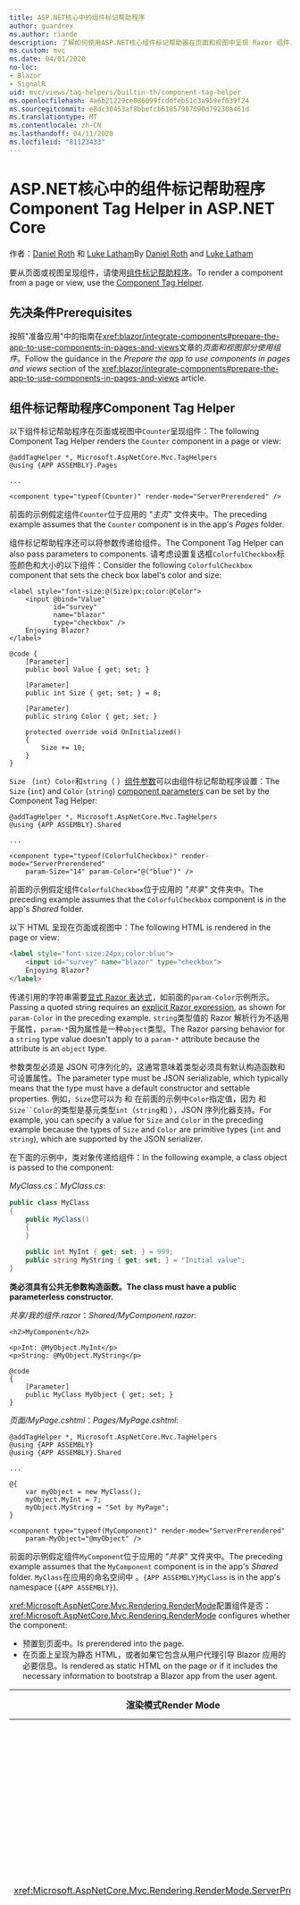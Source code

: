 ```yaml
---
title: ASP.NET核心中的组件标记帮助程序
author: guardrex
ms.author: riande
description: 了解如何使用ASP.NET核心组件标记帮助器在页面和视图中呈现 Razor 组件。
ms.custom: mvc
ms.date: 04/01/2020
no-loc:
- Blazor
- SignalR
uid: mvc/views/tag-helpers/builtin-th/component-tag-helper
ms.openlocfilehash: 4a6b21229ce086099fcddfeb51c3a959ef639f24
ms.sourcegitcommit: e8dc30453af8bbefcb61857987090d79230a461d
ms.translationtype: MT
ms.contentlocale: zh-CN
ms.lasthandoff: 04/11/2020
ms.locfileid: "81123433"
---
```

# <a name="component-tag-helper-in-aspnet-core"></a><span data-ttu-id="3eefc-103">ASP.NET核心中的组件标记帮助程序</span><span class="sxs-lookup"><span data-stu-id="3eefc-103">Component Tag Helper in ASP.NET Core</span></span>

<span data-ttu-id="3eefc-104">作者：[Daniel Roth](https://github.com/danroth27) 和 [Luke Latham](https://github.com/guardrex)</span><span class="sxs-lookup"><span data-stu-id="3eefc-104">By [Daniel Roth](https://github.com/danroth27) and [Luke Latham](https://github.com/guardrex)</span></span>

<span data-ttu-id="3eefc-105">要从页面或视图呈现组件，请使用[组件标记帮助程序](xref:Microsoft.AspNetCore.Mvc.TagHelpers.ComponentTagHelper)。</span><span class="sxs-lookup"><span data-stu-id="3eefc-105">To render a component from a page or view, use the [Component Tag Helper](xref:Microsoft.AspNetCore.Mvc.TagHelpers.ComponentTagHelper).</span></span>

## <a name="prerequisites"></a><span data-ttu-id="3eefc-106">先决条件</span><span class="sxs-lookup"><span data-stu-id="3eefc-106">Prerequisites</span></span>

<span data-ttu-id="3eefc-107">按照"准备应用"中的指南在<xref:blazor/integrate-components#prepare-the-app-to-use-components-in-pages-and-views>文章的*页面和视图部分使用组件*。</span><span class="sxs-lookup"><span data-stu-id="3eefc-107">Follow the guidance in the *Prepare the app to use components in pages and views* section of the <xref:blazor/integrate-components#prepare-the-app-to-use-components-in-pages-and-views> article.</span></span>

## <a name="component-tag-helper"></a><span data-ttu-id="3eefc-108">组件标记帮助程序</span><span class="sxs-lookup"><span data-stu-id="3eefc-108">Component Tag Helper</span></span>

<span data-ttu-id="3eefc-109">以下组件标记帮助程序在页面或视图中`Counter`呈现组件：</span><span class="sxs-lookup"><span data-stu-id="3eefc-109">The following Component Tag Helper renders the `Counter` component in a page or view:</span></span>

```cshtml
@addTagHelper *, Microsoft.AspNetCore.Mvc.TagHelpers
@using {APP ASSEMBLY}.Pages

...

<component type="typeof(Counter)" render-mode="ServerPrerendered" />
```

<span data-ttu-id="3eefc-110">前面的示例假定组件`Counter`位于应用的 *"主页"* 文件夹中。</span><span class="sxs-lookup"><span data-stu-id="3eefc-110">The preceding example assumes that the `Counter` component is in the app's *Pages* folder.</span></span>

<span data-ttu-id="3eefc-111">组件标记帮助程序还可以将参数传递给组件。</span><span class="sxs-lookup"><span data-stu-id="3eefc-111">The Component Tag Helper can also pass parameters to components.</span></span> <span data-ttu-id="3eefc-112">请考虑设置复选框`ColorfulCheckbox`标签颜色和大小的以下组件：</span><span class="sxs-lookup"><span data-stu-id="3eefc-112">Consider the following `ColorfulCheckbox` component that sets the check box label's color and size:</span></span>

```razor
<label style="font-size:@(Size)px;color:@Color">
    <input @bind="Value"
           id="survey" 
           name="blazor" 
           type="checkbox" />
    Enjoying Blazor?
</label>

@code {
    [Parameter]
    public bool Value { get; set; }

    [Parameter]
    public int Size { get; set; } = 8;

    [Parameter]
    public string Color { get; set; }

    protected override void OnInitialized()
    {
        Size += 10;
    }
}
```

<span data-ttu-id="3eefc-113">`Size` （`int`）`Color`和`string`（ ）[组件参数](xref:blazor/components#component-parameters)可以由组件标记帮助程序设置：</span><span class="sxs-lookup"><span data-stu-id="3eefc-113">The `Size` (`int`) and `Color` (`string`) [component parameters](xref:blazor/components#component-parameters) can be set by the Component Tag Helper:</span></span>

```cshtml
@addTagHelper *, Microsoft.AspNetCore.Mvc.TagHelpers
@using {APP ASSEMBLY}.Shared

...

<component type="typeof(ColorfulCheckbox)" render-mode="ServerPrerendered" 
    param-Size="14" param-Color="@("blue")" />
```

<span data-ttu-id="3eefc-114">前面的示例假定组件`ColorfulCheckbox`位于应用的 *"共享"* 文件夹中。</span><span class="sxs-lookup"><span data-stu-id="3eefc-114">The preceding example assumes that the `ColorfulCheckbox` component is in the app's *Shared* folder.</span></span>

<span data-ttu-id="3eefc-115">以下 HTML 呈现在页面或视图中：</span><span class="sxs-lookup"><span data-stu-id="3eefc-115">The following HTML is rendered in the page or view:</span></span>

```html
<label style="font-size:24px;color:blue">
    <input id="survey" name="blazor" type="checkbox">
    Enjoying Blazor?
</label>
```

<span data-ttu-id="3eefc-116">传递引用的字符串需要[显式 Razor 表达式](xref:mvc/views/razor#explicit-razor-expressions)，如前面的`param-Color`示例所示。</span><span class="sxs-lookup"><span data-stu-id="3eefc-116">Passing a quoted string requires an [explicit Razor expression](xref:mvc/views/razor#explicit-razor-expressions), as shown for `param-Color` in the preceding example.</span></span> <span data-ttu-id="3eefc-117">`string`类型值的 Razor 解析行为不适用于属性，`param-*`因为属性是一种`object`类型。</span><span class="sxs-lookup"><span data-stu-id="3eefc-117">The Razor parsing behavior for a `string` type value doesn't apply to a `param-*` attribute because the attribute is an `object` type.</span></span>

<span data-ttu-id="3eefc-118">参数类型必须是 JSON 可序列化的，这通常意味着类型必须具有默认构造函数和可设置属性。</span><span class="sxs-lookup"><span data-stu-id="3eefc-118">The parameter type must be JSON serializable, which typically means that the type must have a default constructor and settable properties.</span></span> <span data-ttu-id="3eefc-119">例如，`Size`您可以为 和 在前面的示例中`Color`指定值，因为 和`Size``Color`的类型是基元类型`int`（`string`和 ），JSON 序列化器支持。</span><span class="sxs-lookup"><span data-stu-id="3eefc-119">For example, you can specify a value for `Size` and `Color` in the preceding example because the types of `Size` and `Color` are primitive types (`int` and `string`), which are supported by the JSON serializer.</span></span>

<span data-ttu-id="3eefc-120">在下面的示例中，类对象传递给组件：</span><span class="sxs-lookup"><span data-stu-id="3eefc-120">In the following example, a class object is passed to the component:</span></span>

<span data-ttu-id="3eefc-121">*MyClass.cs*：</span><span class="sxs-lookup"><span data-stu-id="3eefc-121">*MyClass.cs*:</span></span>

```csharp
public class MyClass
{
    public MyClass()
    {
    }

    public int MyInt { get; set; } = 999;
    public string MyString { get; set; } = "Initial value";
}
```

<span data-ttu-id="3eefc-122">**类必须具有公共无参数构造函数。**</span><span class="sxs-lookup"><span data-stu-id="3eefc-122">**The class must have a public parameterless constructor.**</span></span>

<span data-ttu-id="3eefc-123">*共享/我的组件.razor*：</span><span class="sxs-lookup"><span data-stu-id="3eefc-123">*Shared/MyComponent.razor*:</span></span>

```razor
<h2>MyComponent</h2>

<p>Int: @MyObject.MyInt</p>
<p>String: @MyObject.MyString</p>

@code
{
    [Parameter]
    public MyClass MyObject { get; set; }
}
```

<span data-ttu-id="3eefc-124">*页面/MyPage.cshtml*：</span><span class="sxs-lookup"><span data-stu-id="3eefc-124">*Pages/MyPage.cshtml*:</span></span>

```cshtml
@addTagHelper *, Microsoft.AspNetCore.Mvc.TagHelpers
@using {APP ASSEMBLY}
@using {APP ASSEMBLY}.Shared

...

@{
    var myObject = new MyClass();
    myObject.MyInt = 7;
    myObject.MyString = "Set by MyPage";
}

<component type="typeof(MyComponent)" render-mode="ServerPrerendered" 
    param-MyObject="@myObject" />
```

<span data-ttu-id="3eefc-125">前面的示例假定组件`MyComponent`位于应用的 *"共享"* 文件夹中。</span><span class="sxs-lookup"><span data-stu-id="3eefc-125">The preceding example assumes that the `MyComponent` component is in the app's *Shared* folder.</span></span> <span data-ttu-id="3eefc-126">`MyClass`在应用的命名空间中 。`{APP ASSEMBLY}`</span><span class="sxs-lookup"><span data-stu-id="3eefc-126">`MyClass` is in the app's namespace (`{APP ASSEMBLY}`).</span></span>

<span data-ttu-id="3eefc-127"><xref:Microsoft.AspNetCore.Mvc.Rendering.RenderMode>配置组件是否：</span><span class="sxs-lookup"><span data-stu-id="3eefc-127"><xref:Microsoft.AspNetCore.Mvc.Rendering.RenderMode> configures whether the component:</span></span>

* <span data-ttu-id="3eefc-128">预置到页面中。</span><span class="sxs-lookup"><span data-stu-id="3eefc-128">Is prerendered into the page.</span></span>
* <span data-ttu-id="3eefc-129">在页面上呈现为静态 HTML，或者如果它包含从用户代理引导 Blazor 应用的必要信息。</span><span class="sxs-lookup"><span data-stu-id="3eefc-129">Is rendered as static HTML on the page or if it includes the necessary information to bootstrap a Blazor app from the user agent.</span></span>

| <span data-ttu-id="3eefc-130">渲染模式</span><span class="sxs-lookup"><span data-stu-id="3eefc-130">Render Mode</span></span> | <span data-ttu-id="3eefc-131">说明</span><span class="sxs-lookup"><span data-stu-id="3eefc-131">Description</span></span> |
| ----------- | ----------- |
| <xref:Microsoft.AspNetCore.Mvc.Rendering.RenderMode.ServerPrerendered> | <span data-ttu-id="3eefc-132">将组件呈现为静态 HTML，并包含服务器应用的Blazor标记。</span><span class="sxs-lookup"><span data-stu-id="3eefc-132">Renders the component into static HTML and includes a marker for a Blazor Server app.</span></span> <span data-ttu-id="3eefc-133">当用户代理启动时，此标记用于引导Blazor应用。</span><span class="sxs-lookup"><span data-stu-id="3eefc-133">When the user-agent starts, this marker is used to bootstrap a Blazor app.</span></span> |
| <xref:Microsoft.AspNetCore.Mvc.Rendering.RenderMode.Server> | <span data-ttu-id="3eefc-134">渲染服务器应用的Blazor标记。</span><span class="sxs-lookup"><span data-stu-id="3eefc-134">Renders a marker for a Blazor Server app.</span></span> <span data-ttu-id="3eefc-135">不包括组件的输出。</span><span class="sxs-lookup"><span data-stu-id="3eefc-135">Output from the component isn't included.</span></span> <span data-ttu-id="3eefc-136">当用户代理启动时，此标记用于引导Blazor应用。</span><span class="sxs-lookup"><span data-stu-id="3eefc-136">When the user-agent starts, this marker is used to bootstrap a Blazor app.</span></span> |
| <xref:Microsoft.AspNetCore.Mvc.Rendering.RenderMode.Static> | <span data-ttu-id="3eefc-137">将组件呈现为静态 HTML。</span><span class="sxs-lookup"><span data-stu-id="3eefc-137">Renders the component into static HTML.</span></span> |

<span data-ttu-id="3eefc-138">虽然页面和视图可以使用组件，但事实并非如此。</span><span class="sxs-lookup"><span data-stu-id="3eefc-138">While pages and views can use components, the converse isn't true.</span></span> <span data-ttu-id="3eefc-139">组件无法使用特定于视图和页面的功能，如部分视图和节。</span><span class="sxs-lookup"><span data-stu-id="3eefc-139">Components can't use view- and page-specific features, such as partial views and sections.</span></span> <span data-ttu-id="3eefc-140">要使用组件中部分视图的逻辑，将部分视图逻辑分解到组件中。</span><span class="sxs-lookup"><span data-stu-id="3eefc-140">To use logic from a partial view in a component, factor out the partial view logic into a component.</span></span>

<span data-ttu-id="3eefc-141">不支持从静态 HTML 页呈现服务器组件。</span><span class="sxs-lookup"><span data-stu-id="3eefc-141">Rendering server components from a static HTML page isn't supported.</span></span>

## <a name="additional-resources"></a><span data-ttu-id="3eefc-142">其他资源</span><span class="sxs-lookup"><span data-stu-id="3eefc-142">Additional resources</span></span>

* <xref:Microsoft.AspNetCore.Mvc.TagHelpers.ComponentTagHelper>
* <xref:mvc/views/tag-helpers/intro>
* <xref:blazor/components>
